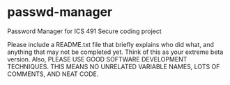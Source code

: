 # passwd-manager
Password Manager for ICS 491 Secure coding project


Please include a README.txt file that briefly explains who did what, and anything that may not be completed yet. Think of this as your extreme beta version. Also, PLEASE USE GOOD SOFTWARE DEVELOPMENT TECHNIQUES. THIS MEANS NO UNRELATED VARIABLE NAMES, LOTS OF COMMENTS, AND NEAT CODE.
